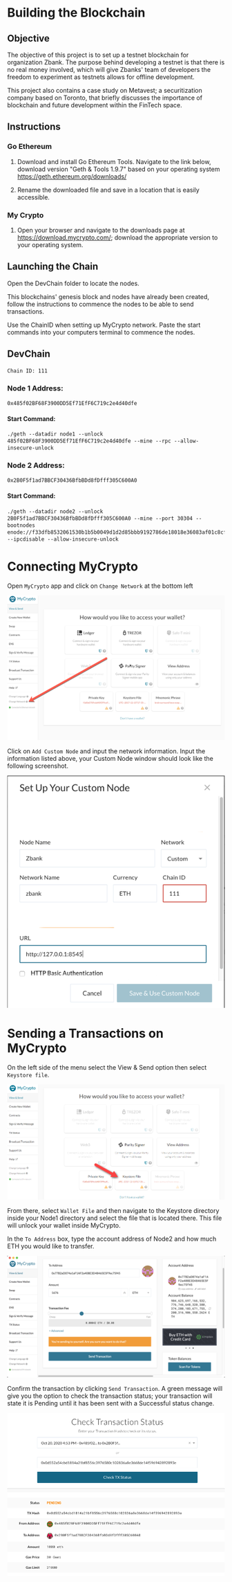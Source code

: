 # Building the Blockchain

## Objective

The objective of this project is to set up a testnet blockchain for organization Zbank. The purpose behind developing a testnet is that there is no real money involved, which will give Zbanks' team of developers the freedom to experiment as testnets allows for offline development.

This project also contains a case study on Metavest; a securitization company based on Toronto, that briefly discusses the importance of blockchain and future development within the FinTech space.

## Instructions 

### Go Ethereum

1. Download and install Go Ethereum Tools. Navigate to the link below, download version "Geth & Tools 1.9.7" based on your operating system
    https://geth.ethereum.org/downloads/
    
2. Rename the downloaded file and save in a location that is easily accessible.


### My Crypto

1. Open your browser and navigate to the downloads page at https://download.mycrypto.com/; download the appropriate version to your operating system.


## Launching the Chain

Open the DevChain folder to locate the nodes. 

This blockchains' genesis block and nodes have already been created, follow the instructions to commence the nodes to be able to send transactions. 

Use the ChainID when setting up MyCrypto network. Paste the start commands into your computers terminal to commence the nodes.


## DevChain

    Chain ID: 111

### Node 1 Address:

    0x485f02BF68F3900DD5Ef71EfF6C719c2e4d40dfe

#### Start Command:

    ./geth --datadir node1 --unlock 485f02BF68F3900DD5Ef71EfF6C719c2e4d40dfe --mine --rpc --allow-insecure-unlock

### Node 2 Address:

    0x2B0F5f1ad7BBCF30436BfbBDd8fDfff305C600A0

#### Start Command:

    ./geth --datadir node2 --unlock 2B0F5f1ad7BBCF30436BfbBDd8fDfff305C600A0 --mine --port 30304 --bootnodes enode://f33dfb8532061530b1b5b0049d1d2d85bbb9192786de18018e36083af01c8cfe5498b01d4621a8dafeeca9e453ab5137a178ae9f6fff5e6312920baebcd32d0d@127.0.0.1:30303 --ipcdisable --allow-insecure-unlock
 
 
# Connecting MyCrypto 
 
 Open `MyCrypto` app and click on `Change Network` at the bottom left
 
 ![Changing_networks](https://github.com/JessicaDeCunha/Building-the-Blockchain/blob/main/Screenshots/change-network.png)
 
 Click on `Add Custom Node` and input the network information. Input the information listed above, your Custom Node window should look like the following screenshot. 
 
 ![custom_network](https://github.com/JessicaDeCunha/Building-the-Blockchain/blob/main/Screenshots/custom_network.png) 
 
 
# Sending a Transactions on MyCrypto

On the left side of the menu select the View & Send option then select `Keystore file`.

![keystone_file](https://github.com/JessicaDeCunha/Building-the-Blockchain/blob/main/Screenshots/select_keystore_file.png)

From there, select `Wallet File` and then navigate to the Keystore directory inside your Node1 directory and select the file that is located there. This file will unlock your wallet inside MyCrypto.

In the `To Address` box, type the account address of Node2 and how much ETH you would like to transfer. 

![transaction](https://github.com/JessicaDeCunha/Building-the-Blockchain/blob/main/Screenshots/transaction-send.png)

Confirm the transaction by clicking `Send Transaction`. A green message will give you the option to check the transaction status; your transaction will state it is Pending until it has been sent with a Successful status change.

![Tx_status](https://github.com/JessicaDeCunha/Building-the-Blockchain/blob/main/Screenshots/TX_status.png)
